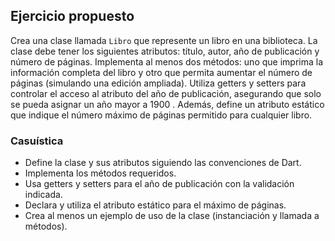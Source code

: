 ## Ejercicio propuesto

Crea una clase llamada `Libro` que represente un libro en una biblioteca. La clase debe tener los siguientes atributos:
título, autor, año de publicación y número de páginas. Implementa al menos dos métodos: uno que imprima la información
completa del libro y otro que permita aumentar el número de páginas (simulando una edición ampliada). Utiliza getters y
setters para controlar el acceso al atributo del año de publicación, asegurando que solo se pueda asignar un año mayor a
1900 . Además, define un atributo estático que indique el número máximo de páginas permitido para cualquier libro.

### Casuística

- Define la clase y sus atributos siguiendo las convenciones de Dart.
- Implementa los métodos requeridos.
- Usa getters y setters para el año de publicación con la validación indicada.
- Declara y utiliza el atributo estático para el máximo de páginas.
- Crea al menos un ejemplo de uso de la clase (instanciación y llamada a métodos).